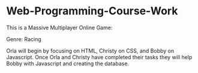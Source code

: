 # Web-Programming-Course-Work

This is a Massive Multiplayer Online Game:

Genre: Racing


Orla will begin by focusing on HTML, Christy on CSS, and Bobby on Javascript. 
Once Orla and Christy have completed their tasks they will help Bobby with Javascript and creating the database. 
